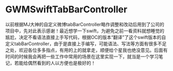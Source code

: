 # GWMSwiftTabBarController
以前根据MJ大神的自定义微博tabBarController略作调整和改动后用到了公司的项目中，先对此表示感谢！最近想学一下swift，为避免之前一看资料就想睡觉的尴尬，决定不看语法直接上手写代码，根据OC的版本“翻译”了这个swift版本的自定义tabBarController，由于是直接上手编写，可能语法、写法等方面有很多不足之处，欢迎各位多多指点，有用的上的就拿走，顺便给个星我也绝没意见。后面有时间的时候我会再把一些工作中常用的场景在这里实现一下，就当是一个学习笔记，若能给偶然看到的人以方便也是极好的！
